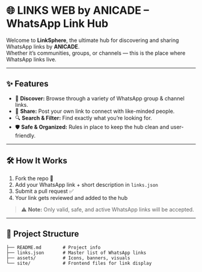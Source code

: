 # 🌐 LINKS WEB by ANICADE – WhatsApp Link Hub

Welcome to **LinkSphere**, the ultimate hub for discovering and sharing WhatsApp links by **ANICADE**.  
Whether it’s communities, groups, or channels — this is the place where WhatsApp links live.

---

## ✨ Features

- 📌 **Discover:** Browse through a variety of WhatsApp group & channel links.  
- 🚀 **Share:** Post your own link to connect with like-minded people.  
- 🔍 **Search & Filter:** Find exactly what you’re looking for.  
- 🛡️ **Safe & Organized:** Rules in place to keep the hub clean and user-friendly.  

---

## 🛠️ How It Works

1. Fork the repo 🍴  
2. Add your WhatsApp link + short description in `links.json`  
3. Submit a pull request ✅  
4. Your link gets reviewed and added to the hub  

> ⚠️ **Note:** Only valid, safe, and active WhatsApp links will be accepted.  

---

## 📂 Project Structure

```plaintext
├── README.md        # Project info
├── links.json       # Master list of WhatsApp links
├── assets/          # Icons, banners, visuals
└── site/            # Frontend files for link display
